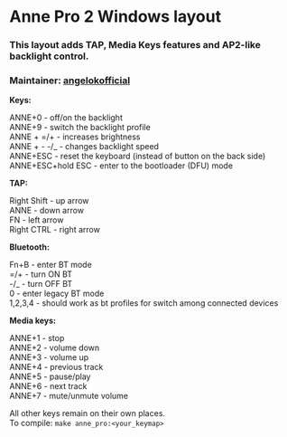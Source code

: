 # Anne Pro 2 Windows layout  

### This layout adds TAP, Media Keys features and AP2-like backlight control.  
### Maintainer: [angelokofficial](github.com/angelokofficial)


__Keys:__

ANNE+0 - off/on the backlight  
ANNE+9 - switch the backlight profile  
ANNE + =/+ - increases brightness  
ANNE + - -/_ - changes backlight speed  
ANNE+ESC - reset the keyboard (instead of button on the back side)  
ANNE+ESC+hold ESC - enter to the bootloader (DFU) mode  

__TAP:__

Right Shift - up arrow  
ANNE - down arrow  
FN - left arrow  
Right CTRL - right arrow  


__Bluetooth:__

Fn+B - enter BT mode  
=/+ - turn ON BT  
-/_ - turn OFF BT  
0 - enter legacy BT mode  
1,2,3,4 - should work as bt profiles for switch among connected devices  


**Media keys:**

ANNE+1 - stop  
ANNE+2 - volume down  
ANNE+3 - volume up  
ANNE+4 - previous track  
ANNE+5 - pause/play  
ANNE+6 - next track  
ANNE+7 - mute/unmute volume  


All other keys remain on their own places.  
To compile: `make anne_pro:<your_keymap>`
